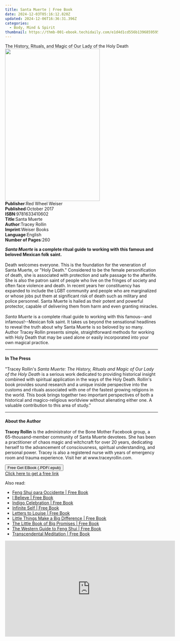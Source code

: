 ```yaml
---
title: Santa Muerte | Free Book
date: 2024-12-03T05:16:12.820Z
updated: 2024-12-06T16:36:31.396Z
categories:
  - Body, Mind & Spirit
thumbnail: https://thmb-001-ebook.techidaily.com/e1d4d1cd556b13968595955fe36459377a85335ccd903611b0fc903edbeef2c0.jpg
---
```

<main id="book-container">
  <div class="flex flex-col">
    <div class="book-brief flex-1 py-6 px-4 sm:p-6 md:py-10 md:px-8">
      <!-- brief-->
      <div class="book-brief-main">
        The History, Rituals, and Magic of Our Lady of the Holy Death
      </div>
    </div>
    <div
      class="book-meta-info flex-1 grid gap-4 col-start-1 col-end-3 row-start-1 sm:mb-6 sm:grid-cols-4 lg:gap-6 lg:col-start-2 lg:row-end-6 lg:row-span-6 lg:mb-0"
    >
      <div
        class="book-meta-info-left place-content-center mt-4 p-4 text-sm leading-6 col-start-2 col-span-2 dark:text-slate-400"
      >
        <img
          class="w-full h-500 object-cover rounded-lg sm:h-255 sm:col-span-2 lg:col-span-full"
          src="https://img-001-ebook.techidaily.com/027c299f30d56266c827b3626534dd1b586da0f253e35794b1816263ccc7d2eb.jpg"
          alt=""
          width="312"
          height="500"
        />
      </div>
      <div
        class="book-meta-info-right mt-2 col-start-1 row-start-2 col-span-3 self-center"
      >
        <!-- meta data  -->
        <div class="flex flex-col px-4 md:px-8">
          <div class="flex-1">
            <strong>Publisher</strong>:<span class="px-2"
              >Red Wheel Weiser</span
            >
          </div>
          <div class="flex-1">
            <strong>Published</strong>:<span class="px-2">October 2017</span>
          </div>
          <div class="flex-1">
            <strong>ISBN</strong>:<span class="px-2">9781633410602</span>
          </div>
          <div class="flex-1">
            <strong>Title</strong>:<span class="px-2">Santa Muerte</span>
          </div>
          <div class="flex-1">
            <strong>Author</strong>:<span class="px-2">Tracey Rollin</span>
          </div>
          <div class="flex-1">
            <strong>Imprint</strong>:<span class="px-2">Weiser Books</span>
          </div>
          <div class="flex-1">
            <strong>Language</strong>:<span class="px-2">English</span>
          </div>
          <div class="flex-1">
            <strong>Number of Pages</strong>:<span class="px-2">260</span>
          </div>
        </div>
      </div>
    </div>
    <div class="book-description flex-1 py-6 px-4 sm:p-6 md:py-10 md:px-8">
      <div class="book-description-main">
        <div accordion-content="" id="description">
          <p>
            <b
              ><i>Santa Muerte</i> is a complete ritual guide to working with
              this famous and beloved Mexican folk saint.</b
            ><br /><br />Death welcomes everyone. This is the foundation for the
            veneration of Santa Muerte, or "Holy Death." Considered to be the
            female personification of death, she is associated with protection
            and safe passage to the afterlife. She is also the patron saint of
            people who live on the fringes of society and often face violence
            and death. In recent years her constituency has expanded to include
            the LGBT community and people who are marginalized or whose jobs put
            them at significant risk of death such as military and police
            personnel. Santa Muerte is hailed as their potent and powerful
            protector, capable of delivering them from harm and even granting
            miracles.<br /><br /><i>Santa Muerte</i> is a complete ritual guide
            to working with this famous--and infamous!--Mexican folk saint. It
            takes us beyond the sensational headlines to reveal the truth about
            why Santa Muerte is so beloved by so many. Author Tracey Rollin
            presents simple, straightforward methods for working with Holy Death
            that may be used alone or easily incorporated into your own magical
            practice.
          </p>
        </div>
        <div class="accordion-fader"></div>
      </div>
    </div>
    <div class="book-excerpts flex-1 py-6 px-4 sm:p-6 md:py-10 md:px-8">
      <!-- excerpts-->
      <div class="book-excerpts-main">
        <hr />
        <h4 class="placeholder placeholder-heading">
          <span>In The Press</span>
        </h4>
        <p>
          "Tracey Rollin's
          <i
            >Santa Muerte: The History, Rituals and Magic of Our Lady of the
            Holy Death</i
          >
          is a serious work dedicated to providing historical insight combined
          with spiritual application in the ways of the Holy Death. Rollin's
          book provides sound research and a unique inside perspective into the
          customs and rituals associated with one of the fastest growing
          religions in the world. This book brings together two important
          perspectives of both a historical and magico-religious worldview
          without alienating either one. A valuable contribution to this area of
          study."
        </p>
      </div>
    </div>
    <div class="book-about-author flex-1 py-6 px-4 sm:p-6 md:py-10 md:px-8">
      <!-- about author-->
      <div class="book-main-author-main">
        <hr />
        <h4 class="placeholder placeholder-heading">
          <span>About the Author</span>
        </h4>
        <p>
          <b>Tracey Rollin</b> is the administrator of the Bone Mother Facebook
          group, a 65-thousand-member community of Santa Muerte devotees. She
          has been a practitioner of chaos magic and witchcraft for over 20
          years, dedicating herself to the advancement of consciousness,
          spiritual understanding, and personal power. Tracey is also a
          registered nurse with years of emergency room and trauma experience.
          Visit her at www.traceyrollin.com.
        </p>
      </div>
    </div>
    <div class="book-free-get flex-1 py-6 px-4 sm:p-6 md:py-10 md:px-8">
      <button
        id="btn-free-get"
        class="bg-blue-500 hover:bg-blue-700 text-white font-bold py-2 px-4 rounded"
      >
        Free Get EBook (.PDF/.epub)
      </button>
      <div id="countdown-display" class="px-2 text-lg mt-2"></div>
      <a
        id="free-link"
        class="hidden bg-blue-500 hover:bg-blue-700 text-white font-bold py-2 px-4 rounded"
        href="https://www.ebooks.com/en-us/book/95853125/santa-muerte/tracey-rollin/"
        target="_blank"
        >Click here to get a free link</a
      >
    </div>
    <script>
      let countdownTime = 0;
      let countdownInterval = null;
      document
        .getElementById('btn-free-get')
        .addEventListener('click', startCountdown);
      function startCountdown() {
        countdownTime = new Date().getTime() + 60000 * 3;
        countdownInterval = setInterval(updateCountdown, 1000);
        document.getElementById('btn-free-get').disabled = true;
        document
          .getElementById('btn-free-get')
          .classList.add('bg-gray-500', 'cursor-not-allowed');
      }
      function updateCountdown() {
        let currentTime = new Date().getTime();
        let timeLeft = countdownTime - currentTime;
        let secondsLeft = Math.floor(timeLeft / 1000);
        document.getElementById('countdown-display').innerHTML =
          `Remaining time: ${secondsLeft} seconds.`;
        if (secondsLeft <= 0) {
          clearInterval(countdownInterval);
          document.getElementById('btn-free-get').classList.add('hidden');
          document.getElementById('free-link').classList.remove('hidden');
          document.getElementById('countdown-display').innerHTML = '';
        }
      }
    </script>
  </div>
</main>

<ins class="adsbygoogle"
      style="display:block"
      data-ad-client="ca-pub-7571918770474297"
      data-ad-slot="8358498916"
      data-ad-format="auto"
      data-full-width-responsive="true"></ins>
    

<span class="atpl-alsoreadstyle">Also read:</span>
<div><ul>
<li><a href="https://novels-ebooks.techidaily.com/96317741-9781401932244-feng-shui-para-occidente/"><u>Feng Shui para Occidente | Free Book</u></a></li>
<li><a href="https://novels-ebooks.techidaily.com/96317743-9781401931292-i-believe/"><u>I Believe | Free Book</u></a></li>
<li><a href="https://novels-ebooks.techidaily.com/96317747-9781401930035-indigo-celebration/"><u>Indigo Celebration | Free Book</u></a></li>
<li><a href="https://novels-ebooks.techidaily.com/96317734-9781401930042-infinite-self/"><u>Infinite Self | Free Book</u></a></li>
<li><a href="https://novels-ebooks.techidaily.com/96317733-9781401929527-letters-to-louise/"><u>Letters to Louise | Free Book</u></a></li>
<li><a href="https://novels-ebooks.techidaily.com/96317744-9781401930455-little-things-make-a-big-difference/"><u>Little Things Make a Big Difference | Free Book</u></a></li>
<li><a href="https://novels-ebooks.techidaily.com/96317732-9781401928681-the-little-book-of-big-promises/"><u>The Little Book of Big Promises | Free Book</u></a></li>
<li><a href="https://novels-ebooks.techidaily.com/96317736-9781401930301-the-western-guide-to-feng-shui/"><u>The Western Guide to Feng Shui | Free Book</u></a></li>
<li><a href="https://novels-ebooks.techidaily.com/96317745-9781401931575-transcendental-meditation/"><u>Transcendental Meditation | Free Book</u></a></li>
</ul></div>

<!-- affiliate ads begin -->
<iframe width="560" height="315" src="https://www.youtube.com/embed/q4-YQ9Wjtfg?si=6afn1fydg_Wb9B8z" title="YouTube video player" frameborder="0" allow="accelerometer; autoplay; clipboard-write; encrypted-media; gyroscope; picture-in-picture; web-share" referrerpolicy="strict-origin-when-cross-origin" allowfullscreen></iframe>
<!-- affiliate ads end -->

